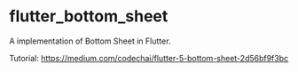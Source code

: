 # flutter_bottom_sheet
 A implementation of Bottom Sheet in Flutter.

 Tutorial: https://medium.com/codechai/flutter-5-bottom-sheet-2d56bf9f3bc
